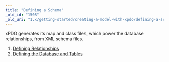 ```yaml
---
title: "Defining a Schema"
_old_id: "1508"
_old_uri: "1.x/getting-started/creating-a-model-with-xpdo/defining-a-schema"
---
```


xPDO generates its map and class files, which power the database relationships, from XML schema files.

1. [Defining Relationships](/xpdo/1.x/getting-started/creating-a-model-with-xpdo/defining-a-schema/defining-relationships)
2. [Defining the Database and Tables](/xpdo/1.x/getting-started/creating-a-model-with-xpdo/defining-a-schema/defining-the-database-and-tables)
